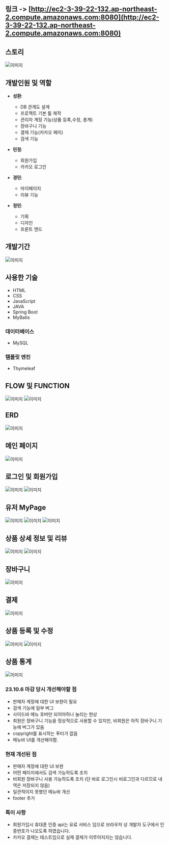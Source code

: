 ## 링크 -> [http://ec2-3-39-22-132.ap-northeast-2.compute.amazonaws.com:8080](http://ec2-3-39-22-132.ap-northeast-2.compute.amazonaws.com:8080)

## 스토리
![이미지](https://github.com/BlueDestinyUnit/BlueDestinyUnit/blob/main/BakeLab/0002.jpg)

## 개발인원 및 역할

- **성환**: 
  - DB 관계도 설계
  - 프로젝트 기본 틀 제작
  - 관리자 계정 기능(상품 등록,수정, 총계) 
  - 장바구니 기능
  - 결제 기능(카카오 페이)
  - 검색 기능

- **민정**: 
  - 회원가입
  - 카카오 로그인
  
- **경민**: 
  - 마이페이지
  - 리뷰 기능
  
- **정민**: 
  - 기획
  - 디자인
  - 프론트 엔드

## 개발기간
![이미지](https://github.com/BlueDestinyUnit/BlueDestinyUnit/blob/main/BakeLab/0007.jpg)

## 사용한 기술
- HTML
- CSS
- JavaScript
- JAVA
- Spring Boot
- MyBatis

### 데이터베이스
- MySQL

### 템플릿 엔진
- Thymeleaf

## FLOW 및 FUNCTION
![이미지](https://github.com/BlueDestinyUnit/BlueDestinyUnit/blob/main/BakeLab/0003.jpg)
![이미지](https://github.com/BlueDestinyUnit/BlueDestinyUnit/blob/main/BakeLab/0004.jpg)

## ERD
![이미지](https://github.com/BlueDestinyUnit/BlueDestinyUnit/blob/main/BakeLab/BakeLab_ERD.png)

## 메인 페이지
![이미지](https://github.com/BlueDestinyUnit/BlueDestinyUnit/blob/main/BakeLab/0008.jpg)
## 로그인 및 회원가입
![이미지](https://github.com/BlueDestinyUnit/BlueDestinyUnit/blob/main/BakeLab/0009.jpg)
![이미지](https://github.com/BlueDestinyUnit/BlueDestinyUnit/blob/main/BakeLab/0020.jpg)

## 유저 MyPage
![이미지](https://github.com/BlueDestinyUnit/BlueDestinyUnit/blob/main/BakeLab/0010.jpg)
![이미지](https://github.com/BlueDestinyUnit/BlueDestinyUnit/blob/main/BakeLab/0011.jpg)
![이미지](https://github.com/BlueDestinyUnit/BlueDestinyUnit/blob/main/BakeLab/0012.jpg)
## 상품 상세 정보 및 리뷰
![이미지](https://github.com/BlueDestinyUnit/BlueDestinyUnit/blob/main/BakeLab/0013.jpg)
![이미지](https://github.com/BlueDestinyUnit/BlueDestinyUnit/blob/main/BakeLab/0015.jpg)
## 장바구니
![이미지](https://github.com/BlueDestinyUnit/BlueDestinyUnit/blob/main/BakeLab/0014.jpg)
## 결제
![이미지](https://github.com/BlueDestinyUnit/BlueDestinyUnit/blob/main/BakeLab/0016.jpg)
## 상품 등록 및 수정
![이미지](https://github.com/BlueDestinyUnit/BlueDestinyUnit/blob/main/BakeLab/0020.jpg)
![이미지](https://github.com/BlueDestinyUnit/BlueDestinyUnit/blob/main/BakeLab/0021.jpg)
## 상품 통계
![이미지](https://github.com/BlueDestinyUnit/BlueDestinyUnit/blob/main/BakeLab/0018.jpg)

### 23.10.6 마감 당시 개선해야할 점
- 판매자 계정에 대한 UI 보완이 필요
- 검색 기능에 일부 버그
- 사이드바 메뉴 호버만 되어야하나 눌리는 현상
- 회원은 장바구니 기능을 정상적으로 사용할 수 있지만, 비회원은 아직 장바구니 기능에 버그가 있음
- copyright를 표시하는 푸터가 없음
- 메뉴바 UI를 개선해야함.

### 현재 개선된 점
- 판매자 계정에 대한 UI 보완
- 어떤 페이지에서도 검색 가능하도록 조치
- 비회원 장바구니 사용 가능하도록 조치 (단 바로 로그인시 비로그인과 다르므로 내역은 저장되지 않음)
- 일관적이지 못했던 메뉴바 개선
- footer 추가
  
### 특이 사항
- 회원가입시 휴대폰 인증 api는 유료 서비스 임으로 브라우저 상 개발자 도구에서 인증번호가 나오도록 하였습니다.
- 카카오 결제는 테스트임으로 실제 결제가 이루어지지는 않습니다.
